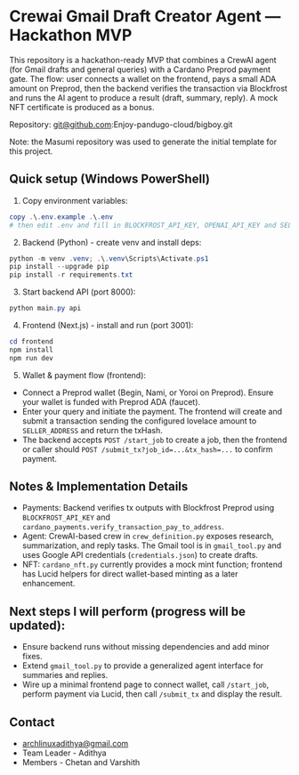 # Crewai Gmail Draft Creator Agent — Hackathon MVP

This repository is a hackathon-ready MVP that combines a CrewAI agent (for Gmail drafts and general queries) with a Cardano Preprod payment gate. The flow: user connects a wallet on the frontend, pays a small ADA amount on Preprod, then the backend verifies the transaction via Blockfrost and runs the AI agent to produce a result (draft, summary, reply). A mock NFT certificate is produced as a bonus.

Repository: git@github.com:Enjoy-pandugo-cloud/bigboy.git

Note: the Masumi repository was used to generate the initial template for this project.

## Quick setup (Windows PowerShell)

1. Copy environment variables:

```powershell
copy .\.env.example .\.env
# then edit .env and fill in BLOCKFROST_API_KEY, OPENAI_API_KEY and SELLER_ADDRESS (preprod address)
```

2. Backend (Python) - create venv and install deps:

```powershell
python -m venv .venv; .\.venv\Scripts\Activate.ps1
pip install --upgrade pip
pip install -r requirements.txt
```

3. Start backend API (port 8000):

```powershell
python main.py api
```

4. Frontend (Next.js) - install and run (port 3001):

```powershell
cd frontend
npm install
npm run dev
```

5. Wallet & payment flow (frontend):

- Connect a Preprod wallet (Begin, Nami, or Yoroi on Preprod). Ensure your wallet is funded with Preprod ADA (faucet).
- Enter your query and initiate the payment. The frontend will create and submit a transaction sending the configured lovelace amount to `SELLER_ADDRESS` and return the txHash.
- The backend accepts `POST /start_job` to create a job, then the frontend or caller should `POST /submit_tx?job_id=...&tx_hash=...` to confirm payment.

## Notes & Implementation Details

- Payments: Backend verifies tx outputs with Blockfrost Preprod using `BLOCKFROST_API_KEY` and `cardano_payments.verify_transaction_pay_to_address`.
- Agent: CrewAI-based crew in `crew_definition.py` exposes research, summarization, and reply tasks. The Gmail tool is in `gmail_tool.py` and uses Google API credentials (`credentials.json`) to create drafts.
- NFT: `cardano_nft.py` currently provides a mock mint function; frontend has Lucid helpers for direct wallet-based minting as a later enhancement.

## Next steps I will perform (progress will be updated):

- Ensure backend runs without missing dependencies and add minor fixes.
- Extend `gmail_tool.py` to provide a generalized agent interface for summaries and replies.
- Wire up a minimal frontend page to connect wallet, call `/start_job`, perform payment via Lucid, then call `/submit_tx` and display the result.


## Contact
- archlinuxadithya@gmail.com
- Team Leader - Adithya
- Members - Chetan and Varshith
